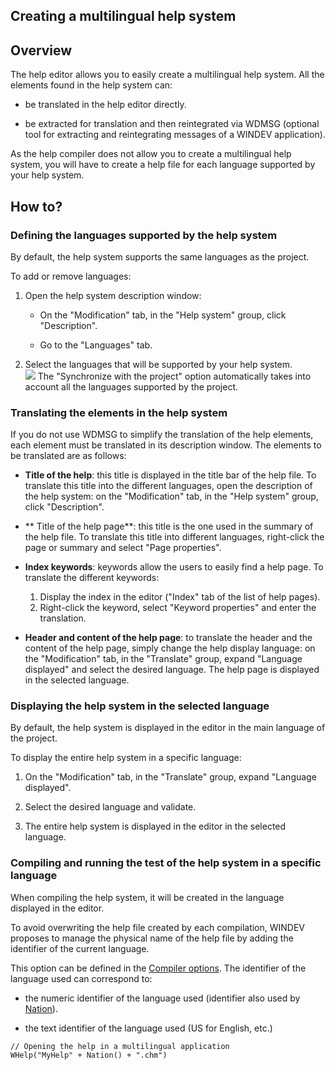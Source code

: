 


## Creating a multilingual help system
			



<a name="NOTE1"></a>
<a name="NOTE1_1"></a>


## Overview
<a name="overview_ELTTEXTE000185"></a>
The help editor allows you to easily create a multilingual help system. All the elements found in the help system can:

- be translated in the help editor directly.

- be extracted for translation and then reintegrated via WDMSG (optional tool for extracting and reintegrating messages of a WINDEV application).




As the help compiler does not allow you to create a multilingual help system, you will have to create a help file for each language supported by your help system.

<a name="NOTE2"></a>
<a name="NOTE2_1"></a>


## How to?
<a name="how_ELTTEXTE000209"></a>


### Defining the languages supported by the help system
<a name="defining_the_languages_supported_the_help_system_ELTPARAGRAPHE000023"></a>

By default, the help system supports the same languages as the project. 

To add or remove languages:

1. Open the help system description window: 

	- On the "Modification" tab, in the "Help system" group, click "Description". 

	- Go to the "Languages" tab.




2. Select the languages that will be supported by your help system. <br>![](https://doc.pcsoft.fr/en-US/images/image.awp?langid=3&name=aide_compilation%20-%20HC%20N%B0002.gif&type=thumb)
The "Synchronize with the project" option automatically takes into account all the languages supported by the project.



<a name="NOTE2_2"></a>


### Translating the elements in the help system
<a name="translating_the_elements_the_help_system_ELTPARAGRAPHE000056"></a>

If you do not use WDMSG to simplify the translation of the help elements, each element must be translated in its description window. The elements to be translated are as follows:

- **Title of the help**: this title is displayed in the title bar of the help file. To translate this title into the different languages, open the description of the help system: on the "Modification" tab, in the "Help system" group, click "Description".

- ** Title of the help page**: this title is the one used in the summary of the help file. To translate this title into different languages, right-click the page or summary and select "Page properties".

- **Index keywords**: keywords allow the users to easily find a help page. To translate the different keywords:
	1. Display the index in the editor ("Index" tab of the list of help pages).
	2. Right-click the keyword, select "Keyword properties" and enter the translation.

- **Header and content of the help page**: to translate the header and the content of the help page, simply change the help display language: on the "Modification" tab, in the "Translate" group, expand "Language displayed" and select the desired language. The help page is displayed in the selected language.



<a name="NOTE2_3"></a>


### Displaying the help system in the selected language
<a name="displaying_the_help_system_the_selected_language_ELTPARAGRAPHE000096"></a>

By default, the help system is displayed in the editor in the main language of the project.

To display the entire help system in a specific language:

1. On the "Modification" tab, in the "Translate" group, expand "Language displayed".

2. Select the desired language and validate.

3. The entire help system is displayed in the editor in the selected language.



<a name="NOTE2_4"></a>


### Compiling and running the test of the help system in a specific language
<a name="compiling_and_running_the_test_the_help_system_specific_language_ELTPARAGRAPHE000121"></a>

When compiling the help system, it will be created in the language displayed in the editor.

To avoid overwriting the help file created by each compilation, WINDEV proposes to manage the physical name of the help file by adding the identifier of the current language.

This option can be defined in the [Compiler options](../Editeurs/2010015.md). The identifier of the language used can correspond to:

- the numeric identifier of the language used (identifier also used by [Nation](../WDLang1/3054014.md)).

- the text identifier of the language used (US for English, etc.)





```wl
// Opening the help in a multilingual application
WHelp("MyHelp" + Nation() + ".chm")
```



